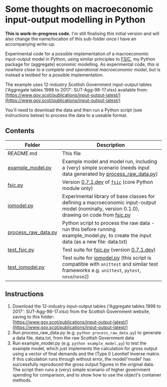 # Some thoughts on macroeconomic input-output modelling in Python

**This is work-in-progress code.** I'm still finalising this initial version
and will also change the name/location of this sub-folder once I have an
accompanying write-up.

Experimental code for a possible implementation of a macroeconomic input-output
model in Python, using similar principles to
[FSIC](https://github.com/ChrisThoung/fsic), my Python package for (aggregate)
economic modelling. As experimental code, *this is nowhere close to a complete
and operational macroeconomic model*, but is instead a testbed for a possible
implementation.

The example uses 12-industry Scottish Government input-output tables
('Aggregate tables 1998 to 2017': SUT-Agg-98-17.xlsx) available from:  
[https://www.gov.scot/publications/input-output-latest/](https://www.gov.scot/publications/input-output-latest/)

You'll need to download the data and then run a Python script (see instructions
below) to process the data to a useable format.

## Contents

| Folder                                     | Description                                                                                                                                               |
| ------------------------------------------ | --------------------------------------------------------------------------------------------------------------------------------------------------------- |
| README.md                                  | This file                                                                                                                                                 |
| [example_model.py](example_model.py)       | Example model and model run, including a (very) simple scenario (needs input data generated by [process_raw_data.py](process_raw_data.py))                |
| [fsic.py](fsic.py)                         | Version [0.7.1.dev](https://github.com/ChrisThoung/fsic/tree/v0.7.1.dev) of [`fsic`](https://github.com/ChrisThoung/fsic) (core Python module only)       |
| [iomodel.py](iomodel.py)                   | Experimental library of base classes for defining a macroeconomic input-output model (nominally, version 0.1.0), drawing on code from [fsic.py](fsic.py)  |
| [process_raw_data.py](process_raw_data.py) | Python script to process the raw data - run this before running example_model.py, to create the input data (as a new file: data.txt)                      |
| [test_fsic.py](test_fsic.py)               | Test suite for [fsic.py](fsic.py) (version [0.7.1.dev](https://github.com/ChrisThoung/fsic/tree/v0.7.1.dev))                                              |
| [test_iomodel.py](test_iomodel.py)         | Test suite for [iomodel.py](iomodel.py) (this script is compatible with `unittest` and similar test frameworks e.g. `unittest`, `pytest`, `nose`/`nose2`) |

## Instructions

1. Download the 12-industry input-output tables ('Aggregate tables 1998 to
   2017': SUT-Agg-98-17.xlsx) from the Scottish Government website, saving to
   this folder:  
   [https://www.gov.scot/publications/input-output-latest/](https://www.gov.scot/publications/input-output-latest/)
2. Run process_raw_data.py (e.g. `python process_raw_data.py`) to generate a
   data file, data.txt, from the raw Scottish Government data
3. Run example_model.py (e.g. `python example_model.py`) to test the example
   model, which just implements the calculation for gross output using a vector
   of final demands and the (Type I) Leontief Inverse matrix. If this
   calculation runs through without error, the model/'model' has successfully
   reproduced the gross output figures in the original data. The script then
   runs a (very) simple scenario of higher government spending for comparison,
   and to show how to use the object's container methods.
